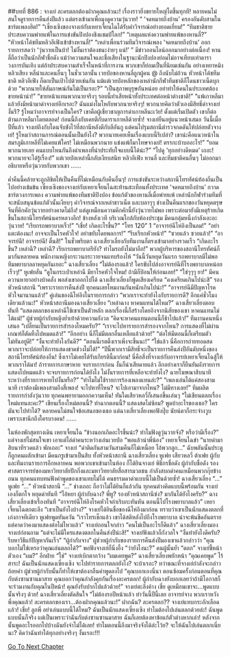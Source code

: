 ##บทที่ 886 : จางเย่ ละครตลกต้องฝากคุณแล้วนะ!
เรื่องราวยิ่งขยายใหญ่โตขึ้นทุกที!
หลายคนไม่สนใจดูรายการคืนส่งปีแล้ว แต่ตรงเข้ามาเพื่อมุงดูความวุ่นวาย!
“ ‘จดหมายถึงบ้าน’ ครองอันดับสามในชาร์ตเพลงฮิต!”
“เซี่ยงเซิงของจางเย่กับเหยาเจี้ยนไฉได้รับคำวิจารณ์อย่างยอดเยี่ยม!”
“ทีมชาติชายประสบความพ่ายแพ้ในการแข่งขันปิงปองชิงแชมป์โลก!”
“เหตุผลแห่งความพ่ายแพ้ของหานลี่?”
“หัวหน้าโค้ชทีมหลิวอีเฟิงเข้าข้างหานลี่!”
“เหล่าเพื่อนร่วมทีมวิจารณ์เพลง ‘จดหมายถึงบ้าน’ ออกรายการสดว่า ‘วุ่นวายเป็นบ้า! ไม่งั้นเราต้องชนะง่ายๆ แน่!’ ”
มีข่าวออนไลน์ออกมาอย่างต่อเนื่อง!
หานลี่ถือว่าเป็นนักกีฬาชื่อดัง แม้ว่าความสนใจและชื่อเสียงในฐานะนักปิงปองย่อมไม่อาจเทียบเท่าดาราวงการบันเทิง แต่ถ้าประสบความสำเร็จในหน้าที่การงาน พวกเขาก็ย่อมเป็นที่นิยมเช่นกัน อย่างเหยาหมิง หลิวเสียง หลี่น่าและคนอื่นๆ
ในชั่วเวลานั้น เวยป๋อของหานลี่ถูกผู้คน @ ถึงนับไม่ถ้วน
หัวหน้าโค้ชทีมชาติ หลิวอีเฟิง ก็ตกเป็นเป้าไปด้วยเช่นกัน แม้แต่เวยป๋อหลักของเหล่านักกีฬาทีมชาติก็โดนชาวเน็ตบุกด้วย
“พวกนายให้สัมภาษณ์กันไม่เป็นเรอะ?”
“เป็นสุภาพบุรุษกันหน่อย อย่าทำให้คนในประเทศต้องขายหน้าน่า!”
“ขายหน้าแทนพวกนายจริงๆ รอบนี้ทำเสียหน้าทั้งประเทศต่อหน้าต่างชาติ!”
“แพ้เกาหลีมาแล้วยังมีหน้ามาด่าจางเย่อีกเรอะ? ฉันแม่งโมโหกับพวกนายจริงๆ! พวกนายคิดว่าตัวเองมีสิทธิ์ด่าจางเย่งั้นรึ? รู้ไหมว่าอาจารย์จางเป็นใคร? เขาคือผู้เชี่ยวชาญการด่าเกาหลีนะเว้ย! ตั้งแต่เริ่มเปิดตัว เขาก็ต่อต้านเกาหลีมาโดยตลอด! ก่อนนี้ถึงกับเคยตีกับดาราเกาหลีด้วยซ้ำ! จางเย่ยืนอยู่แนวหน้าเสมอ วันนี้เมื่อปีที่แล้ว จางเย่ถึงกับโดนจับขังไว้ที่สถานีหลังตีกับลีอันกู แต่คนไปรุมสถานีตำรวจกดดันให้ปล่อยตัวจางเย่! รู้ไหมว่าสถานการณ์ตอนนั้นเป็นยังไง? พวกนายเคยเห็นเรื่องแบบนี้รึเปล่า? เขาน่ะคือแนวหน้าในสมรภูมิเกาหลีที่ไม่เคยแพ้ใคร! ไม่เหมือนพวกนาย แข่งแพ้ก็มาโทษจางเย่! ตรรกะบ้าบออะไร!”
“ยอมพวกนายเลย คนแบบไหนกันถึงด่าเพลงที่น่าประทับใจแบบนี้ได้น่ะ?”
“ไปดู ‘ทุกอย่างดีหมด’ เถอะ! พวกนายจะได้รู้เรื่อง!”
แต่เวยป๋อเหล่านี้กลับเงียบสนิท
หลิวอีเฟิง หานลี่ และทีมชาติคนอื่นๆ ไม่ออกมาอธิบายหรือวุ่นวายกับพวกเขา
……


ค่ำคืนนี้คล้ายจะถูกลิขิตให้เป็นคืนที่ไม่เหมือนกับคืนอื่นๆ!
การแข่งขันระหว่างสถานีโทรทัศน์ท้องถิ่นเป็นไปอย่างเข้มข้น เซี่ยงเซิงของจางเย่กับเหยาเจี้ยนไฉสะท้านสะเทือนทั้งประเทศ ‘จดหมายถึงบ้าน’ กวาดชาร์ตวงการเพลง ความพ่ายแพ้ของทีมชาติปิงปอง ข้อแก้ตัวของหานลี่เมื่อพ่ายแพ้ เหล่านักกีฬาร่วมทีมที่จะสนับสนุนข้อแก้ตัวนั้นเงียบๆ คำวิจารณ์จากเหล่าชาวเน็ต และบลาๆๆ ช่างเป็นคืนแรกของวันหยุดตรุษจีนที่คึกคักวุ่นวายอย่างคาดไม่ถึง! แต่ดูเหมือนความคึกคักนี้ยังวุ่นวายไม่พอ เพราะต่อมายังมีเหตุร้ายเกิดขึ้นในสถานีโทรทัศน์นครหลวงอีก!
ข้างหลังเวที
บริเวณใกล้กับห้องประชุม มีคนกลุ่มหนึ่งกำลังเอะอะวุ่นวาย!
“เรียกรถพยาบาลเร็ว!”
“เชี่ย! เกิดอะไรขึ้น?”
“โทร 120” 1
“อาจารย์ฉีไห่อิงเป็นลม!”
“อย่าแตะต้องนะ! อาจจะเป็นโรคหัวใจ! อย่าขยับโดยพลการ!”
“รีบเรียกหัวหน้า!”
“ซวยแล้ว ซวยแล้ว!”
“อาจารย์ฉี! อาจารย์ฉี! ตื่นสิ!”
ในชั่วพริบตา ฉางเสี่ยวเลี่ยงกับทีมงานก็ตรงเข้ามาอย่างรวดเร็ว “เกิดอะไรขึ้น? เหล่าฉี? เหล่าฉี? เรียกรถพยาบาลรึยัง? ทำไมรถยังไม่มาอีก!”
พวกผู้บริหารของสถานีโทรทัศน์ก็มากันหลายคน
พนักงานหญิงกระวนกระวายจนแทบร้องไห้ “วันนี้วันหยุดวันแรก รถพยาบาลมีไม่พอ ทีมพยาบาลลาหยุดกันเยอะ”
ฉางเสี่ยวเลี่ยง “ไม่ต้องรอแล้ว! ใครขับไปส่งอาจารย์ฉีที่โรงพยาบาลหน่อย เร็วๆ!”
หูเฟยลั่น “ดูในกระเป๋าเหล่าฉี มียาโรคหัวใจไหม! ถ้ามีก็ป้อนให้ก่อนเลย!”
“ใช่ๆๆๆ ยา!” มีคนควานหายาอย่างบ้าคลั่ง
พอส่งเขาออกไปได้ ฉางเสี่ยวเลี่ยงก็พูดเสียงเครียด “คงเครียดเกินไปน่ะสิ”
รองหัวหน้าสถานี “เพราะรายการคืนส่งปี ทุกคนเลยโหมงานกันหนักเกินไปน่ะ!”
“อาจารย์ฉีมีปัญหาโรคหัวใจมานานแล้ว!” คู่เล่นของฉีไห่อิงในรายการกล่าว “พวกเราจะทำยังไงกับรายการดี? อีกแค่ชั่วโมงเดียวแล้วนะ!”
หัวหน้าสถานีมองฉางเสี่ยวเลี่ยง “เหล่าฉาง หาคนแทนได้ไหม?”
ฉางเสี่ยวเลี่ยงตอบทันที “แสดงตลกของเหล่าฉีใช้เขาเป็นตัวหลัก ตลกเรื่องนี้ก็สร้างโดยอิงจากนิสัยของเขา หาคนแทนไม่ได้แน่!”
ผู้ช่วยผู้กำกับหญิงย่ำเท้าด้วยความกังวล “คิดจะหาคนแทนตอนนี้ก็ช้าไปแล้ว!”
ทีมงานคนหนึ่งเสนอ “เปลี่ยนเป็นรายการสำรองไหมครับ?”
“เราจะไปหารายการสำรองจากไหน? การแสดงที่ไม่ผ่านเกณฑ์ก็ตัดทิ้งไปหมดแล้ว!”
“อีกอย่าง นี่ก็ไม่มีตลกอื่นเหลือแล้วด้วย!”
“ต่อให้มีตอนนี้ก็เตรียมตัวไม่ทันอยู่ดี!”
“งั้นจะทำยังไงกันดี?”
“ตอนนี้เรตติ้งเราเพิ่งจะขึ้นนะ!”
“ใช่แล้ว นี่คือการถ่ายทอดสด พวกเราจะปล่อยให้การแสดงขาดช่วงไม่ได้!”
“ปีนี้พวกเรามีสิทธิ์จะเป็นรายการคืนส่งปีอันดับหนึ่งของสถานีโทรทัศน์ท้องถิ่น! ซึ่งเราไม่เคยได้รับเกียรตินี้มาก่อน! นี่คือสิ่งที่จางเย่กับอาจารย์เหยาเจี้ยนไฉสู้ให้พวกเราได้มา! ถ้ารายการภาษาหาย จบรายการก่อน งั้นก็น่าเสียดายแล้ว อีกอย่างเราก็ยืนยันผังรายการแสดงไปหมดแล้ว จะจบรายการก่อนได้ยังไง ไม่งั้นรายการที่เหลือจะทำยังไง? ฉายโฆษณาสิบนาทีระหว่างที่รายการหายไปงั้นหรือ?”
“ทำไมไม่ใช้รายการร้องเพลงแทนล่ะ?”
“เพลงเล่นได้แค่สองสามนาที เราต้องมีเพลงสามถึงสี่เพลง! จะไปหาที่ไหน? จะไปเอามาจากไหน? ไม่มีทางเลย!”
ทีมผลิตรายการกำลังวุ่นวาย ทุกคนพยายามออกความเห็น!
ทันใดเสียวหลวี่ก็เสนอขึ้นเล่นๆ “ไม่เขียนตลกเรื่องใหม่แทนละคะ?”
เขียนเรื่องใหม่ตอนนี้?
ทำฉากตอนนี้?
แสดงสดไม่ซ้อม?
พูดบ้าอะไรของเธอ? ใครมันจะไปทำได้?
หลายคนไม่สนใจข้อเสนอของเธอ
แต่ฉางเสี่ยวเลี่ยงพอฟังปุ๊บ นัยน์ตาก็กระจ่างวูบ เพราะเขานึกถึงใครบางคน!
……


ในห้องพักสุดทางเดิน
เหยาเจี้ยนไฉ “ข้างนอกเกิดอะไรขึ้นน่ะ? ทำไมฟังดูวุ่นวายจัง? หรือว่ามีเรื่อง?”
แต่จางเย่ไม่สนใจเขา เอาแต่ไล่ด่าคนระหว่างเล่นเวยป๋อ
“พอแล้วน่าพี่น้อง” เหยาเจี้ยนไฉขำ “นายด่ามาสิบนาทีรวดแล้ว พักเถอะ”
จางเย่ “ด่าติดกันสามวันสามคืนก็ไม่เหนื่อย ไอ้พวกลูก…”
ฉับพลันนั้นประตูก็ถูกคนผลักเข้ามา มีคนกรูเข้ามาเป็นสิบ ทั้งหัวหน้าสถานี ฉางเสี่ยวเลี่ยง หูเฟย เสียวหลวี่ ต้าเฟย ผู้กับและทีมงานรายการอีกหลายคน พอพวกเขาเข้ามาในห้อง ก็ได้ยินจางเย่ พิธีกรชื่อดัง ผู้กำกับชื่อดัง รองศาสตราจารย์ของมหาวิทยาลัยปักกิ่งและมหาวิทยาลัยสื่อสารมวลชน กำลังสบถด่าคนเหมือนพวกกุ๊ยข้างถนน ทุกคนแทบทนฟังคำพูดของเขาแทบไม่ได้ คนธรรมดาด่าแบบนี้ไม่เป็นด้วยซ้ำ!
ฉางเสี่ยวเลี่ยง “...”
หูเฟย “...”
หัวหน้าสถานี “...”
ช่างเถอะ ถือว่าไม่ได้ยินก็แล้วกัน
ทุกคนต่างคิดแบบนี้พร้อมกัน
จางเย่เองก็ตกใจ หยุดด่าทันที “ไอ้หยา ผู้กำกับฉาง? พี่หู? รองหัวหน้าสถานีซ่ง? มากันได้ยังไงครับ?”
ฉางเสี่ยวเลี่ยงเข้าเรื่องทันที “อาจารย์ฉีไห่อิงโรคหัวใจกำเริบกะทันหัน ตอนนี้ไปโรงพยาบาลแล้ว”
เหยาเจี้ยนไฉตกตะลึง “เขาเป็นยังไงบ้าง?”
จางเย่ได้ยินชื่อของฉีไห่อิงมาก่อน ทราบว่าเขาเป็นนักแสดงตลกที่เก่งกาจทีเดียว
หูเฟยพูดทันควัน “เราโทรเช็กแล้ว เขาได้สติหลังไปถึงโรงพยาบาล น่าจะพ้นขีดอันตราย แต่คาดว่าคงมาแสดงต่อไม่ไหวแล้ว”
จางเย่ถอนใจกล่าว “คนไม่เป็นอะไรก็ดีแล้ว”
ฉางเสี่ยวเลี่ยงมองจางเย่ก่อนถาม “แต่จะไม่มีใครแสดงตลกในคืนส่งปีน่ะสิ!”
จางเย่ฟังแล้วก็กังวลใจ “งั้นทำยังไงดีครับ? รีบหาวิธีแก้ปัญหากันเร็ว”
“ผู้กำกับจาง” ผู้ช่วยผู้กำกับของรายการคืนส่งปีมองเขาแล้วกล่าวว่า “คุณบอกไม่ใช่เหรอว่าคุณเล่นตลกได้?”
พอฟังจางเย่ก็นิ่งอึ้ง “ว่ายังไงนะ?”
คนผู้นั้นย้ำ “ตลก”
จางเย่ชี้หน้าตัวเอง “ผม?”
อีกฝ่าย “ใช่”
จางเย่เบิกตากว้าง “ผมเคยพูด?”
ฉางเสี่ยวเลี่ยงพยักหน้า “คุณเคยพูด”
ไร้สาระ!
ฉันเป็นนักแสดงเซี่ยงเซิง จะไปทำรายการตลกยังไง? จะบ้าเรอะ?
ทว่าขณะที่จางเย่กำลังจะกล่าวถ้อยคำ ผู้ช่วยผู้กำกับนั้นก็ทำให้เขาต้องกลืนคำพูดลงไป “คุณบอกเองนี่นา ตอนซ้อมครั้งก่อนตอนที่คุณกับต่งซานซานมาสาย คุณบอกว่าคุณกำลังคุยกันเรื่องละครตลก! ผู้กำกับฉางยังบอกเลยว่าถ้ามีโอกาสก็จะร่วมงานกับคุณในปีหน้า! คุณยังรับปากไปแล้วด้วย!”
จางเย่ตะลึงค้าง เชี่ย ดูเหมือนเขาจะ…พูดแบบนั้นจริงๆ ด้วย!
ฉางเสี่ยวเลี่ยงตัดสินใจ “ไม่ต้องรอปีหน้าแล้ว ทำวันนี้ปีนี้เลย อาจารย์จาง พวกเราหวังพึ่งคุณแล้ว! ละครตลกของเรา…ต้องฝากคุณแล้วนะ!”
ฝากฉัน?
ละครตลก??
จางเย่แทบกระอักเลือดแล้ว!
เชี่ย! ลูกพี่ อย่าเล่นแบบนี้ได้ไหม? ฉันเป็นนักแสดงเซี่ยงเซิง ทำไมต้องไปเล่นตลกด้วยล่ะ! ฉันพูดแบบนั้นก็จริง แต่เป็นเพราะว่าฉันกับต่งซานซานมาสาย ฉันก็เลยต้องหาข้อแก้ตัวต่างหากเล่า! หลังจากนั้นพูดอะไรออกไปบ้างฉันยังจำไม่ได้เลย! ทำไมตอนนี้ถึงมาจริงจังได้ล่ะโว้ย?
จะให้ฉันไปเล่นตลกเนี่ยนะ? คิดว่าฉันทำได้ทุกอย่างจริงๆ งั้นเรอะ!!!








[Go To Next Chapter]( ./84.md)